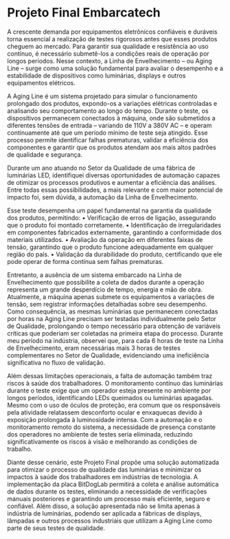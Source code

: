 # Projeto Final Embarcatech

  A crescente demanda por equipamentos eletrônicos confiáveis e duráveis torna essencial a realização de testes rigorosos antes que esses produtos cheguem ao mercado. Para garantir sua qualidade e resistência ao uso contínuo, é necessário submetê-los a condições reais de operação por longos períodos. Nesse contexto, a Linha de Envelhecimento – ou Aging Line – surge como uma solução fundamental para avaliar o desempenho e a estabilidade de dispositivos como luminárias, displays e outros equipamentos elétricos.
  
  A Aging Line é um sistema projetado para simular o funcionamento prolongado dos produtos, expondo-os a variações elétricas controladas e analisando seu comportamento ao longo do tempo. Durante o teste, os dispositivos permanecem conectados à máquina, onde são submetidos a diferentes tensões de entrada – variando de 110V a 380V AC – e operam continuamente até que um período mínimo de teste seja atingido. Esse processo permite identificar falhas prematuras, validar a eficiência dos componentes e garantir que os produtos atendam aos mais altos padrões de qualidade e segurança.

  Durante um ano atuando no Setor da Qualidade de uma fábrica de luminárias LED, identifiquei diversas oportunidades de automação capazes de otimizar os processos produtivos e aumentar a eficiência das análises. Entre todas essas possibilidades, a mais relevante e com maior potencial de impacto foi, sem dúvida, a automação da Linha de Envelhecimento.

  Esse teste desempenha um papel fundamental na garantia da qualidade dos produtos, permitindo:
	•	Verificação de erros de ligação, assegurando que o produto foi montado corretamente.
	•	Identificação de irregularidades em componentes fabricados externamente, garantindo a conformidade dos materiais utilizados.
	•	Avaliação da operação em diferentes faixas de tensão, garantindo que o produto funcione adequadamente em qualquer região do país.
	•	Validação da durabilidade do produto, certificando que ele pode operar de forma contínua sem falhas prematuras.
 
  Entretanto, a ausência de um sistema embarcado na Linha de Envelhecimento que possibilite a coleta de dados durante a operação representa um grande desperdício de tempo, energia e mão de obra. Atualmente, a máquina apenas submete os equipamentos a variações de tensão, sem registrar informações detalhadas sobre seu desempenho. Como consequência, as mesmas luminárias que permanecem conectadas por horas na Aging Line precisam ser testadas individualmente pelo Setor de Qualidade, prolongando o tempo necessário para obtenção de variáveis críticas que poderiam ser coletadas na primeira etapa do processo. Durante meu período na indústria, observei que, para cada 6 horas de teste na Linha de Envelhecimento, eram necessárias mais 3 horas de testes complementares no Setor de Qualidade, evidenciando uma ineficiência significativa no fluxo de validação.
  
  Além dessas limitações operacionais, a falta de automação também traz riscos à saúde dos trabalhadores. O monitoramento contínuo das luminárias durante o teste exige que um operador esteja presente no ambiente por longos períodos, identificando LEDs queimados ou luminárias apagadas. Mesmo com o uso de óculos de proteção, era comum que os responsáveis pela atividade relatassem desconforto ocular e enxaquecas devido à exposição prolongada à luminosidade intensa. Com a automação e o monitoramento remoto do sistema, a necessidade de presença constante dos operadores no ambiente de testes seria eliminada, reduzindo significativamente os riscos à visão e melhorando as condições de trabalho.
  
  Diante desse cenário, este Projeto Final propõe uma solução automatizada para otimizar o processo de qualidade das luminárias e minimizar os impactos à saúde dos trabalhadores em indústrias de tecnologia. A implementação da placa BitDogLab permitirá a coleta e análise automática de dados durante os testes, eliminando a necessidade de verificações manuais posteriores e garantindo um processo mais eficiente, seguro e confiável. Além disso, a solução apresentada não se limita apenas à indústria de luminárias, podendo ser aplicada a fábricas de displays, lâmpadas e outros processos industriais que utilizam a Aging Line como parte de seus testes de qualidade.
